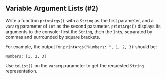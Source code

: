 ## Variable Argument Lists (#2)

Write a function `printArgs()` with a `String` as the first parameter, and a
`vararg` parameter of `Int` as the second parameter. `printArgs()` displays its
arguments to the console: first the `String`, then the `Int`s, separated by
commas and surrounded by square brackets.

For example, the output for `printArgs("Numbers: ", 1, 2, 3)` should be:

```text
Numbers: [1, 2, 3]
```

<div class="hint">

Use `toList()` on the `vararg` parameter to get the requested `String`
representation.

</div>
